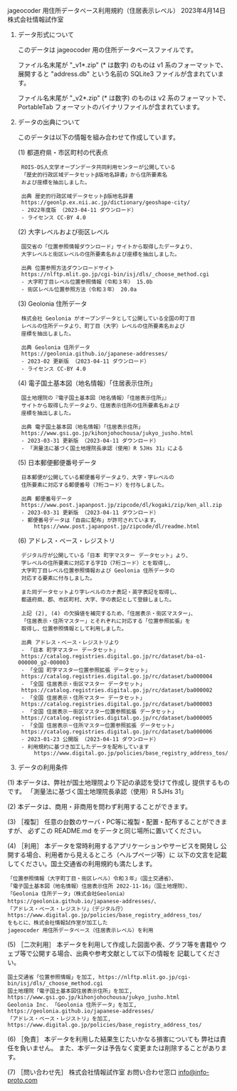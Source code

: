 jageocoder 用住所データベース利用規約（住居表示レベル）
2023年4月14日 株式会社情報試作室

1. データ形式について

    このデータは jageocoder 用の住所データベースファイルです。

    ファイル名末尾が "_v1*.zip" (* は数字) のものは v1 系のフォーマットで、
    展開すると "address.db" という名前の SQLite3 ファイルが含まれています。

    ファイル名末尾が "_v2*.zip" (* は数字) のものは v2 系のフォーマットで、
    PortableTab フォーマットのバイナリファイルが含まれています。

2. データの出典について

    このデータは以下の情報を組み合わせて作成しています。

    (1) 都道府県・市区町村の代表点

        ROIS-DS人文学オープンデータ共同利用センターが公開している
        「歴史的行政区域データセットβ版地名辞書」から住所要素名
        および座標を抽出しました。

        出典 歴史的行政区域データセットβ版地名辞書
        https://geonlp.ex.nii.ac.jp/dictionary/geoshape-city/
        - 2022年度版 （2023-04-11 ダウンロード）
        - ライセンス CC-BY 4.0

    (2) 大字レベルおよび街区レベル

        国交省の「位置参照情報ダウンロード」サイトから取得したデータより、
        大字レベルと街区レベルの住所要素名および座標を抽出しました。

        出典 位置参照方法ダウンロードサイト
        https://nlftp.mlit.go.jp/cgi-bin/isj/dls/_choose_method.cgi
        - 大字町丁目レベル位置参照情報（令和３年） 15.0b
        - 街区レベル位置参照方法（令和３年） 20.0a

    (3) Geolonia 住所データ

        株式会社 Geolonia がオープンデータとして公開している全国の町丁目
        レベルの住所データより、町丁目（大字）レベルの住所要素名および
        座標を抽出しました。

        出典 Geolonia 住所データ
        https://geolonia.github.io/japanese-addresses/
        - 2023-02 更新版 （2023-04-11 ダウンロード）
        - ライセンス CC-BY 4.0
        
    (4) 電子国土基本図（地名情報）「住居表示住所」
   
        国土地理院の『電子国土基本図（地名情報）「住居表示住所」』
        サイトから取得したデータより、住居表示住所の住所要素名および
        座標を抽出しました。

        出典 電子国土基本図（地名情報）「住居表示住所」
        https://www.gsi.go.jp/kihonjohochousa/jukyo_jusho.html
        - 2023-03-31 更新版 （2023-04-11 ダウンロード）
        - 「測量法に基づく国土地理院長承認（使用）R 5JHs 31」による

    (5) 日本郵便郵便番号データ

        日本郵便が公開している郵便番号データより、大字・字レベルの
        住所要素に対応する郵便番号（7桁コード）を付与しました。

        出典 郵便番号データ
        https://www.post.japanpost.jp/zipcode/dl/kogaki/zip/ken_all.zip
        - 2023-03-31 更新版 （2023-04-11 ダウンロード）
        - 郵便番号データは「自由に配布」が許可されています。
            https://www.post.japanpost.jp/zipcode/dl/readme.html

    (6) アドレス・ベース・レジストリ

        デジタル庁が公開している「日本 町字マスター データセット」より、
        字レベルの住所要素に対応する字ID（7桁コード）とを取得し、
        大字町丁目レベル位置参照情報および Geolonia 住所データの
        対応する要素に付与しました。

        また同データセットより字レベルのカナ表記・英字表記を取得し、
        都道府県、郡、市区町村、大字、字の表記として登録しました。

        上記 (2), (4) の欠損値を補完するため、「住居表示・街区マスター」、
        「住居表示・住所マスター」とそれぞれに対応する「位置参照拡張」を
        取得し、位置参照情報として利用しました。

        出典 アドレス・ベース・レジストリより
        - 「日本 町字マスター データセット」
        https://catalog.registries.digital.go.jp/rc/dataset/ba-o1-000000_g2-000003
        - 「全国 町字マスター位置参照拡張 データセット」
        https://catalog.registries.digital.go.jp/rc/dataset/ba000004
        - 「全国 住居表示・街区マスター データセット」
        https://catalog.registries.digital.go.jp/rc/dataset/ba000002
        - 「全国 住居表示・住所マスター データセット」
        https://catalog.registries.digital.go.jp/rc/dataset/ba000003
        - 「全国 住居表示－街区マスター位置参照拡張 データセット」
        https://catalog.registries.digital.go.jp/rc/dataset/ba000005
        - 「全国 住居表示－住所マスター位置参照拡張 データセット」
        https://catalog.registries.digital.go.jp/rc/dataset/ba000006
        - 2023-01-23 公開版 （2023-04-11 ダウンロード）
        - 利用規約に基づき加工したデータを配布しています
            https://www.digital.go.jp/policies/base_registry_address_tos/


3. データの利用条件

(1) 本データは、弊社が国土地理院より下記の承認を受けて作成し
    提供するものです。
   「測量法に基づく国土地理院長承認（使用）R 5JHs 31」

(2) 本データは、商用・非商用を問わず利用することができます。

(3) ［複製］
    任意の台数のサーバ・PC等に複製・配置・配布することができますが、
    必ずこの README.md をデータと同じ場所に置いてください。

(4) ［利用］
    本データを常時利用するアプリケーションやサービスを開発し
    公開する場合、利用者から見えるところ（ヘルプページ等）に
    以下の文言を記載してください。国土交通省の利用規約も満たします。

    「位置参照情報（大字町丁目・街区レベル）令和３年」（国土交通省）、
    「電子国土基本図（地名情報）住居表示住所 2022-11-16」（国土地理院）、
    「Geolonia 住所データ」（株式会社Geolonia） https://geolonia.github.io/japanese-addresses/、
    「アドレス・ベース・レジストリ」（デジタル庁）
    https://www.digital.go.jp/policies/base_registry_address_tos/
    をもとに、株式会社情報試作室が加工した
    jageocoder 用住所データベース（住居表示レベル）を利用

(5) ［二次利用］
    本データを利用して作成した図面や表、グラフ等を書籍や
    ウェブ等で公開する場合、出典や参考文献として以下の情報を
    記載してください。

    国土交通省「位置参照情報」を加工, https://nlftp.mlit.go.jp/cgi-bin/isj/dls/_choose_method.cgi
    国土地理院「電子国土基本図住居表示住所」を加工, https://www.gsi.go.jp/kihonjohochousa/jukyo_jusho.html
    Geolonia Inc. 「Geolonia 住所データ」を加工, https://geolonia.github.io/japanese-addresses/
    「アドレス・ベース・レジストリ」を加工,
    https://www.digital.go.jp/policies/base_registry_address_tos/

(6) ［免責］
    本データを利用した結果生じたいかなる損害についても
    弊社は責任を負いません。
    また、本データは予告なく変更または削除することがあります。

(7) ［問い合わせ先］
    株式会社情報試作室 お問い合わせ窓口
    info@info-proto.com
